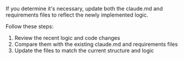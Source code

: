 If you determine it's necessary, update both the claude.md and requirements files to reflect the newly implemented logic.

Follow these steps:

1. Review the recent logic and code changes
2. Compare them with the existing claude.md and requirements files
3. Update the files to match the current structure and logic
